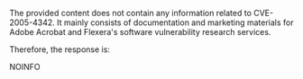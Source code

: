 The provided content does not contain any information related to CVE-2005-4342. It mainly consists of documentation and marketing materials for Adobe Acrobat and Flexera's software vulnerability research services.

Therefore, the response is:

NOINFO